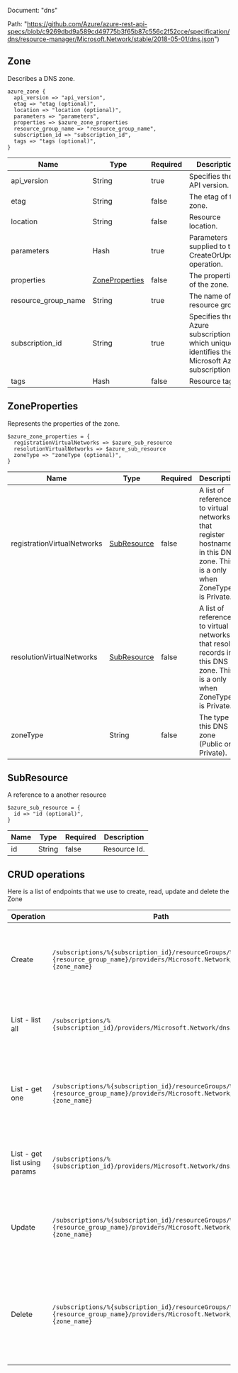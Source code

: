 Document: "dns"


Path: "https://github.com/Azure/azure-rest-api-specs/blob/c9269dbd9a589cd49775b3f65b87c556c2f52cce/specification/dns/resource-manager/Microsoft.Network/stable/2018-05-01/dns.json")

## Zone

Describes a DNS zone.

```puppet
azure_zone {
  api_version => "api_version",
  etag => "etag (optional)",
  location => "location (optional)",
  parameters => "parameters",
  properties => $azure_zone_properties
  resource_group_name => "resource_group_name",
  subscription_id => "subscription_id",
  tags => "tags (optional)",
}
```

| Name        | Type           | Required       | Description       |
| ------------- | ------------- | ------------- | ------------- |
|api_version | String | true | Specifies the API version. |
|etag | String | false | The etag of the zone. |
|location | String | false | Resource location. |
|parameters | Hash | true | Parameters supplied to the CreateOrUpdate operation. |
|properties | [ZoneProperties](#zoneproperties) | false | The properties of the zone. |
|resource_group_name | String | true | The name of the resource group. |
|subscription_id | String | true | Specifies the Azure subscription ID, which uniquely identifies the Microsoft Azure subscription. |
|tags | Hash | false | Resource tags. |
        
## ZoneProperties

Represents the properties of the zone.

```puppet
$azure_zone_properties = {
  registrationVirtualNetworks => $azure_sub_resource
  resolutionVirtualNetworks => $azure_sub_resource
  zoneType => "zoneType (optional)",
}
```

| Name        | Type           | Required       | Description       |
| ------------- | ------------- | ------------- | ------------- |
|registrationVirtualNetworks | [SubResource](#subresource) | false | A list of references to virtual networks that register hostnames in this DNS zone. This is a only when ZoneType is Private. |
|resolutionVirtualNetworks | [SubResource](#subresource) | false | A list of references to virtual networks that resolve records in this DNS zone. This is a only when ZoneType is Private. |
|zoneType | String | false | The type of this DNS zone (Public or Private). |
        
## SubResource

A reference to a another resource

```puppet
$azure_sub_resource = {
  id => "id (optional)",
}
```

| Name        | Type           | Required       | Description       |
| ------------- | ------------- | ------------- | ------------- |
|id | String | false | Resource Id. |
        



## CRUD operations

Here is a list of endpoints that we use to create, read, update and delete the Zone

| Operation | Path | Verb | Description | OperationID |
| ------------- | ------------- | ------------- | ------------- | ------------- |
|Create|`/subscriptions/%{subscription_id}/resourceGroups/%{resource_group_name}/providers/Microsoft.Network/dnsZones/%{zone_name}`|Put|Creates or updates a DNS zone. Does not modify DNS records within the zone.|Zones_CreateOrUpdate|
|List - list all|`/subscriptions/%{subscription_id}/providers/Microsoft.Network/dnszones`|Get|Lists the DNS zones in all resource groups in a subscription.|Zones_List|
|List - get one|`/subscriptions/%{subscription_id}/resourceGroups/%{resource_group_name}/providers/Microsoft.Network/dnsZones/%{zone_name}`|Get|Gets a DNS zone. Retrieves the zone properties, but not the record sets within the zone.|Zones_Get|
|List - get list using params|`/subscriptions/%{subscription_id}/providers/Microsoft.Network/dnszones`|Get|Lists the DNS zones in all resource groups in a subscription.|Zones_List|
|Update|`/subscriptions/%{subscription_id}/resourceGroups/%{resource_group_name}/providers/Microsoft.Network/dnsZones/%{zone_name}`|Put|Creates or updates a DNS zone. Does not modify DNS records within the zone.|Zones_CreateOrUpdate|
|Delete|`/subscriptions/%{subscription_id}/resourceGroups/%{resource_group_name}/providers/Microsoft.Network/dnsZones/%{zone_name}`|Delete|Deletes a DNS zone. WARNING: All DNS records in the zone will also be deleted. This operation cannot be undone.|Zones_Delete|
